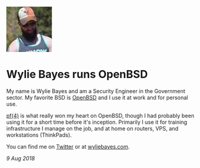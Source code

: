 <p><a href="/" alt="avatar" title="home page"><img src="wyliebsd.jpeg" class="w3"></a></p>

# Wylie Bayes runs OpenBSD

My name is Wylie Bayes and am a Security Engineer in the Government
sector. My favorite BSD is [OpenBSD] and I use it at work and for
personal use.

[pf(4)] is what really won my heart on OpenBSD, though I had probably
been using it for a short time before it's inception.  Primarily I
use it for training infrastructure I manage on the job, and at home
on routers, VPS, and workstations (ThinkPads).

You can find me on [Twitter](https://twitter.com/wyliebsd) or at
[wyliebayes.com](https://wyliebayes.com).

_9 Aug 2018_

[OpenBSD]: https://www.openbsd.org/
[pf(4)]: https://man.openbsd.org/pf.4
